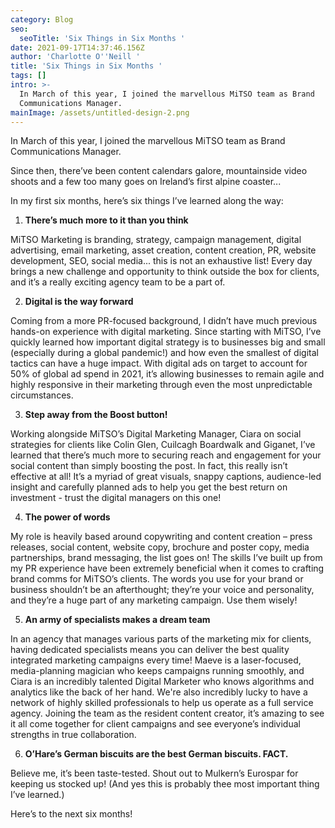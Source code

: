 ```yaml
---
category: Blog
seo:
  seoTitle: 'Six Things in Six Months '
date: 2021-09-17T14:37:46.156Z
author: 'Charlotte O''Neill '
title: 'Six Things in Six Months '
tags: []
intro: >-
  In March of this year, I joined the marvellous MiTSO team as Brand
  Communications Manager. 
mainImage: /assets/untitled-design-2.png
---
```

In March of this year, I joined the marvellous MiTSO team as Brand Communications Manager. 

Since then, there’ve been content calendars galore, mountainside video shoots and a few too many goes on Ireland’s first alpine coaster... 

In my first six months, here’s six things I’ve learned along the way: 

1. **There’s much more to it than you think** 

MiTSO Marketing is branding, strategy, campaign management, digital advertising, email marketing, asset creation, content creation, PR, website development, SEO, social media... this is not an exhaustive list! Every day brings a new challenge and opportunity to think outside the box for clients, and it’s a really exciting agency team to be a part of. 

2. **Digital is the way forward** 

Coming from a more PR-focused background, I didn’t have much previous hands-on experience with digital marketing. Since starting with MiTSO, I’ve quickly learned how important digital strategy is to businesses big and small (especially during a global pandemic!) and how even the smallest of digital tactics can have a huge impact. With digital ads on target to account for 50% of global ad spend in 2021, it’s allowing businesses to remain agile and highly responsive in their marketing through even the most unpredictable circumstances. 

3. **Step away from the Boost button!** 

Working alongside MiTSO’s Digital Marketing Manager, Ciara on social strategies for clients like Colin Glen, Cuilcagh Boardwalk and Giganet, I’ve learned that there’s much more to securing reach and engagement for your social content than simply boosting the post. In fact, this really isn’t effective at all! It’s a myriad of great visuals, snappy captions, audience-led insight and carefully planned ads to help you get the best return on investment - trust the digital managers on this one! 

4. **The power of words** 

My role is heavily based around copywriting and content creation – press releases, social content, website copy, brochure and poster copy, media partnerships, brand messaging, the list goes on! The skills I’ve built up from my PR experience have been extremely beneficial when it comes to crafting brand comms for MiTSO’s clients. The words you use for your brand or business shouldn’t be an afterthought; they’re your voice and personality, and they’re a huge part of any marketing campaign. Use them wisely! 

5. **An army of specialists makes a dream team** 

In an agency that manages various parts of the marketing mix for clients, having dedicated specialists means you can deliver the best quality integrated marketing campaigns every time! Maeve is a laser-focused, media-planning magician who keeps campaigns running smoothly, and Ciara is an incredibly talented Digital Marketer who knows algorithms and analytics like the back of her hand. We're also incredibly lucky to have a network of highly skilled professionals to help us operate as a full service agency. Joining the team as the resident content creator, it’s amazing to see it all come together for client campaigns and see everyone’s individual strengths in true collaboration. 

6. **O’Hare’s German biscuits are the best German biscuits. FACT.** 

Believe me, it’s been taste-tested. Shout out to Mulkern’s Eurospar for keeping us stocked up! (And yes this is probably thee most important thing I’ve learned.) 

Here’s to the next six months!
